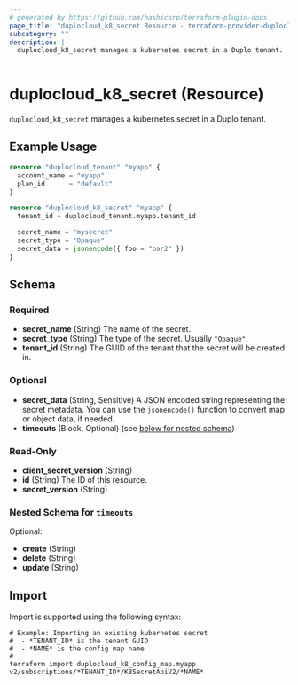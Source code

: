```yaml
---
# generated by https://github.com/hashicorp/terraform-plugin-docs
page_title: "duplocloud_k8_secret Resource - terraform-provider-duplocloud"
subcategory: ""
description: |-
  duplocloud_k8_secret manages a kubernetes secret in a Duplo tenant.
---
```


# duplocloud_k8_secret (Resource)

`duplocloud_k8_secret` manages a kubernetes secret in a Duplo tenant.

## Example Usage

```terraform
resource "duplocloud_tenant" "myapp" {
  account_name = "myapp"
  plan_id      = "default"
}

resource "duplocloud_k8_secret" "myapp" {
  tenant_id = duplocloud_tenant.myapp.tenant_id

  secret_name = "mysecret"
  secret_type = "Opaque"
  secret_data = jsonencode({ foo = "bar2" })
}
```

<!-- schema generated by tfplugindocs -->
## Schema

### Required

- **secret_name** (String) The name of the secret.
- **secret_type** (String) The type of the secret.  Usually `"Opaque"`.
- **tenant_id** (String) The GUID of the tenant that the secret will be created in.

### Optional

- **secret_data** (String, Sensitive) A JSON encoded string representing the secret metadata. You can use the `jsonencode()` function to convert map or object data, if needed.
- **timeouts** (Block, Optional) (see [below for nested schema](#nestedblock--timeouts))

### Read-Only

- **client_secret_version** (String)
- **id** (String) The ID of this resource.
- **secret_version** (String)

<a id="nestedblock--timeouts"></a>
### Nested Schema for `timeouts`

Optional:

- **create** (String)
- **delete** (String)
- **update** (String)

## Import

Import is supported using the following syntax:

```shell
# Example: Importing an existing kubernetes secret
#  - *TENANT_ID* is the tenant GUID
#  - *NAME* is the config map name
#
terraform import duplocloud_k8_config_map.myapp v2/subscriptions/*TENANT_ID*/K8SecretApiV2/*NAME*
```
